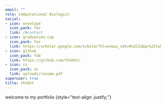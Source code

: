 ```yaml
---
email: ""
role: Computational Biologist
social:
- icon: envelope
  icon_pack: fas
  link: /#contact
- icon: graduation-cap
  icon_pack: fas
  link: https://scholar.google.com/scholar?hl=en&as_sdt=0%2C33&q=%22tuhina+bhat%22&btnG=
- icon: github
  icon_pack: fab
  link: https://github.com/thnbht/
- icon: cv
  icon_pack: ai
  link: uploads/resume.pdf
superuser: true
title: thnbht
---
```


welcome to my portfolio
{style="text-align: justify;"}
